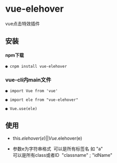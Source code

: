 # vue-elehover
vue点击特效插件
## 安装

#### npm下载
`````
● cnpm install vue-elehover 
`````
### vue-cli内main文件

``````
● import Vue from 'vue'

● import ele from "vue-elehover"

● Vue.use(ele)
````````````````

## 使用

* this.$elehover(e)  ||  Vue.$elehover(e)

* 参数e为字符串格式  可以是所有标签名 如 "a"  
  可以是所有class或者ID  "classname" ; "idName"
